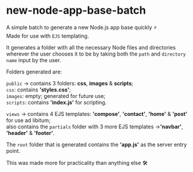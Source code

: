 # new-node-app-base-batch
A simple batch to generate a new Node.js app base quickly ⚡<br>
Made for use with `EJS` templating.

It generates a folder with all the necessary Node files and directories wherever the user chooses it to be by taking both the `path` and `directory name` input by the user.

Folders generated are:

`public` -> contains 3 folders: <b>css</b>, <b>images</b> & <b>scripts</b>;<br>
            `css`: contains <b>'styles.css'</b>;<br>
            `images`: empty; generated for future use;<br>
            `scripts`: contains <b>'index.js'</b> for scripting.

`views` -> contains 4 EJS templates: <b>'compose'</b>, <b>'contact'</b>, <b>'home'</b> & <b>'post'</b> for use ad libitum;<br>
also contains the `partials` folder with 3 more EJS templates -><b>'navbar'</b>, <b>'header'</b> & <b>'footer'</b>.
           
The `root` folder that is generated contains the <b>'app.js'</b> as the server entry point.


This was made more for practicality than anything else 🛠
